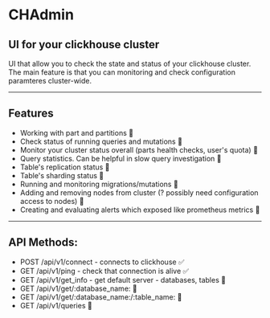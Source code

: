 # CHAdmin

## UI for your clickhouse cluster

UI that allow you to check the state and status of your clickhouse cluster. The main feature is that you can monitoring and check configuration paramteres cluster-wide.

---

## Features

- Working with part and partitions 🚧
- Check status of running queries and mutations 🚧
- Monitor your cluster status overall (parts health checks, user's quota) 🚧
- Query statistics. Can be helpful in slow query investigation 🚧
- Table's replication status 🚧
- Table's sharding status 🚧
- Running and monitoring migrations/mutations 🚧
- Adding and removing nodes from cluster (? possibly need configuration access to nodes) 🚧
- Creating and evaluating alerts which exposed like prometheus metrics 🚧

---

## API Methods:
- POST /api/v1/connect - connects to clickhouse ✅
- GET /api/v1/ping - check that connection is alive ✅
- GET /api/v1/get_info - get default server - databases, tables 🚧
- GET /api/v1/get/:database_name: 🚧
- GET /api/v1/get/:database_name:/:table_name: 🚧
- GET /api/v1/queries 🚧
